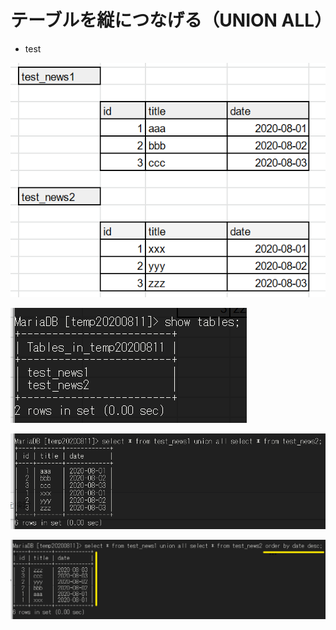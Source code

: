 # テーブルを縦につなげる（UNION ALL）
- test

![1](images/unionall1.png)

![2](images/unionall2.png)

![3](images/unionall3.png)

![4](images/unionall4.png)
